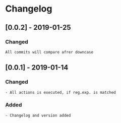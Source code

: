 # Changelog
## [0.0.2] - 2019-01-25
### Changed
    All commits will compare afrer downcase
## [0.0.1] - 2019-01-14
### Changed
    - All actions is executed, if reg.exp. is matched
### Added
    - Changelog and version added